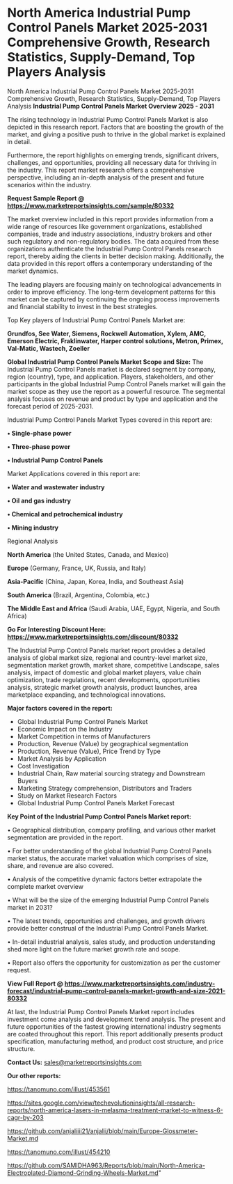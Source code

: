 # North America Industrial Pump Control Panels Market 2025-2031 Comprehensive Growth, Research Statistics, Supply-Demand,  Top Players Analysis
North America Industrial Pump Control Panels Market 2025-2031 Comprehensive Growth, Research Statistics, Supply-Demand,  Top Players Analysis
<Strong> Industrial Pump Control Panels Market Overview 2025 - 2031</strong>

The rising technology in Industrial Pump Control Panels Market is also depicted in this research report. Factors that are boosting the growth of the market, and giving a positive push to thrive in the global market is explained in detail.

Furthermore, the report highlights on emerging trends, significant drivers, challenges, and opportunities, providing all necessary data for thriving in the industry. This report market research offers a comprehensive perspective, including an in-depth analysis of the present and future scenarios within the industry.

<strong>Request Sample Report @ <a href=https://www.marketreportsinsights.com/sample/80332>https://www.marketreportsinsights.com/sample/80332</a></strong>

The market overview included in this report provides information from a wide range of resources like government organizations, established companies, trade and industry associations, industry brokers and other such regulatory and non-regulatory bodies. The data acquired from these organizations authenticate the Industrial Pump Control Panels research report, thereby aiding the clients in better decision making. Additionally, the data provided in this report offers a contemporary understanding of the market dynamics.

The leading players are focusing mainly on technological advancements in order to improve efficiency. The long-term development patterns for this market can be captured by continuing the ongoing process improvements and financial stability to invest in the best strategies.

Top Key players of Industrial Pump Control Panels Market are:

<strong>Grundfos, See Water, Siemens, Rockwell Automation, Xylem, AMC, Emerson Electric, Fraklinwater, Harper control solutions, Metron, Primex, Val-Matic, Wastech, Zoeller</strong>

<strong><b>Global Industrial Pump Control Panels Market Scope and Size:</b></strong>
The Industrial Pump Control Panels market is declared segment by company, region (country), type, and application. Players, stakeholders, and other participants in the global Industrial Pump Control Panels market will gain the market scope as they use the report as a powerful resource. The segmental analysis focuses on revenue and product by type and application and the forecast period of 2025-2031.

Industrial Pump Control Panels Market Types covered in this report are:

<strong>• Single-phase power

• Three-phase power

• Industrial Pump Control Panels</strong>

Market Applications covered in this report are:

<strong>• Water and wastewater industry

• Oil and gas industry

• Chemical and petrochemical industry

• Mining industry</strong> 

Regional Analysis

<strong>North America</strong> (the United States, Canada, and Mexico)

<strong>Europe</strong> (Germany, France, UK, Russia, and Italy)

<strong>Asia-Pacific</strong> (China, Japan, Korea, India, and Southeast Asia)

<strong>South America</strong> (Brazil, Argentina, Colombia, etc.)

<strong>The Middle East and Africa</strong> (Saudi Arabia, UAE, Egypt, Nigeria, and South Africa)

<strong>Go For Interesting Discount Here: <a href=https://www.marketreportsinsights.com/discount/80332>https://www.marketreportsinsights.com/discount/80332</a></strong>

The Industrial Pump Control Panels market report provides a detailed analysis of global market size, regional and country-level market size, segmentation market growth, market share, competitive Landscape, sales analysis, impact of domestic and global market players, value chain optimization, trade regulations, recent developments, opportunities analysis, strategic market growth analysis, product launches, area marketplace expanding, and technological innovations.

<strong><b>Major factors covered in the report:</b></strong>
<ul>
  <li>Global Industrial Pump Control Panels Market </li>
  <li>Economic Impact on the Industry</li>
  <li>Market Competition in terms of Manufacturers</li>
  <li>Production, Revenue (Value) by geographical segmentation</li>
  <li>Production, Revenue (Value), Price Trend by Type</li>
  <li>Market Analysis by Application</li>
  <li>Cost Investigation</li>
  <li>Industrial Chain, Raw material sourcing strategy and Downstream Buyers</li>
  <li>Marketing Strategy comprehension, Distributors and Traders</li>
  <li>Study on Market Research Factors</li>
  <li>Global Industrial Pump Control Panels Market Forecast</li>
</ul>

<strong><b>Key Point of the Industrial Pump Control Panels Market report:</b></strong>

• Geographical distribution, company profiling, and various other market segmentation are provided in the report.

• For better understanding of the global Industrial Pump Control Panels market status, the accurate market valuation which comprises of size, share, and revenue are also covered.

• Analysis of the competitive dynamic factors better extrapolate the complete market overview

• What will be the size of the emerging Industrial Pump Control Panels market in 2031?

• The latest trends, opportunities and challenges, and growth drivers provide better construal of the Industrial Pump Control Panels Market.

• In-detail industrial analysis, sales study, and production understanding shed more light on the future market growth rate and scope.

• Report also offers the opportunity for customization as per the customer request.

<strong><b>View Full Report @ <a href=https://www.marketreportsinsights.com/industry-forecast/industrial-pump-control-panels-market-growth-and-size-2021-80332>https://www.marketreportsinsights.com/industry-forecast/industrial-pump-control-panels-market-growth-and-size-2021-80332</a></b></strong>


At last, the Industrial Pump Control Panels Market report includes investment come analysis and development trend analysis. The present and future opportunities of the fastest growing international industry segments are coated throughout this report. This report additionally presents product specification, manufacturing method, and product cost structure, and price structure.

<strong>Contact Us:</strong>
sales@marketreportsinsights.com

<strong>Our other reports:</strong>

<a href=https://tanomuno.com/illust/453561>https://tanomuno.com/illust/453561</a>

<a href=https://sites.google.com/view/techevolutioninsights/all-research-reports/north-america-lasers-in-melasma-treatment-market-to-witness-6-cagr-by-203>https://sites.google.com/view/techevolutioninsights/all-research-reports/north-america-lasers-in-melasma-treatment-market-to-witness-6-cagr-by-203</a>

<a href=https://github.com/anjaliiii21/anjalii/blob/main/Europe-Glossmeter-Market.md>https://github.com/anjaliiii21/anjalii/blob/main/Europe-Glossmeter-Market.md</a>

<a href=https://tanomuno.com/illust/454210>https://tanomuno.com/illust/454210</a>

<a href=https://github.com/SAMIDHA963/Reports/blob/main/North-America-Electroplated-Diamond-Grinding-Wheels-Market.md>https://github.com/SAMIDHA963/Reports/blob/main/North-America-Electroplated-Diamond-Grinding-Wheels-Market.md</a>"
